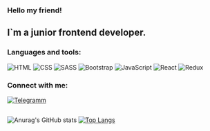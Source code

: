 ### Hello my friend!

## I`m a junior frontend developer.

### Languages and tools:
![HTML](https://img.shields.io/badge/-HTML-04110f?style=for-the-badge&logo=html&logoColor=e44d26)
![CSS](https://img.shields.io/badge/-CSS-04110f?style=for-the-badge&logo=css&logoColor=1c80bf)
![SASS](https://img.shields.io/badge/-SASS-04110f?style=for-the-badge&logo=sass&logoColor=cb6699)
![Bootstrap](https://img.shields.io/badge/-Bootstrap-04110f?style=for-the-badge&logo=Bootstrap&logoColor=7952b3)
![JavaScript](https://img.shields.io/badge/-JavaScript-04110f?style=for-the-badge&logo=JavaScript&logoColor=ebce46)
![React](https://img.shields.io/badge/-React-04110f?style=for-the-badge&logo=React&logoColor=9ce8fc)
![Redux](https://img.shields.io/badge/-Redux-04110f?style=for-the-badge&logo=Redux&logoColor=764abc)

### Connect with me:
[![Telegramm](https://img.shields.io/badge/-Telegramm-04110f?style=for-the-badge&logo=Telegramm&logoColor=418cb8)](https://t.me/zzEvgeniyz)

##
![Anurag's GitHub stats](https://github-readme-stats.vercel.app/api?username=Evgeniy3&show_icons=true&theme=radical)
[![Top Langs](https://github-readme-stats.vercel.app/api/top-langs/?username=Evgeniy3&layout=compact&theme=radical)](https://github.com/anuraghazra/github-readme-stats)
